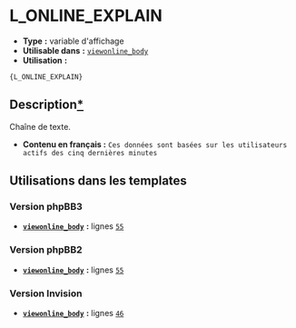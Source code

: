 # L_ONLINE_EXPLAIN
* __Type__ __:__ variable d'affichage
* __Utilisable dans__ __:__ [`viewonline_body`](../tpl/viewonline_body.md#readme)
* __Utilisation__ __:__

```smarty
{L_ONLINE_EXPLAIN}
```

## Description[*](https://fa-tvars.appspot.com/var/L_ONLINE_EXPLAIN)
Chaîne de texte.

* __Contenu en français :__  `Ces données sont basées sur les utilisateurs actifs des cinq dernières minutes`

## Utilisations dans les templates

### Version phpBB3
* __[`viewonline_body`](../tpl/viewonline_body.md#readme)__ __:__ lignes [`55`](../src/prosilver/viewonline_body.tpl#L55)

### Version phpBB2
* __[`viewonline_body`](../tpl/viewonline_body.md#readme)__ __:__ lignes [`55`](../src/subsilver/viewonline_body.tpl#L55)

### Version Invision
* __[`viewonline_body`](../tpl/viewonline_body.md#readme)__ __:__ lignes [`46`](../src/invision/viewonline_body.tpl#L46)

